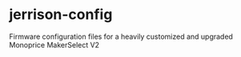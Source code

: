 # jerrison-config
Firmware configuration files for a heavily customized and upgraded Monoprice MakerSelect V2
